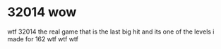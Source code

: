 # 32014 wow

wtf 32014 the real game that is the last big hit and its one of the levels i made for 162 wtf wtf wtf
